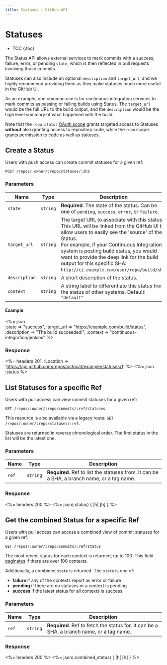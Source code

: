 ```yaml
---
title: Statuses | GitHub API
---
```


# Statuses

* TOC
{:toc}

The Status API allows external services to mark commits with a success,
failure, error, or pending `state`, which is then reflected in pull requests
involving those commits.

Statuses can also include an optional `description` and `target_url`, and
we highly recommend providing them as they make statuses much more
useful in the GitHub UI.

As an example, one common use is for continuous integration
services to mark commits as passing or failing builds using Status.  The
`target_url` would be the full URL to the build output, and the
`description` would be the high level summary of what happened with the
build.

Note that the `repo:status` [OAuth scope](/v3/oauth/#scopes) grants targeted
access to Statuses **without** also granting access to repository code, while the
`repo` scope grants permission to code as well as statuses.

## Create a Status

Users with push access can create commit statuses for a given ref:

    POST /repos/:owner/:repo/statuses/:sha

### Parameters

Name | Type | Description
-----|------|--------------
`state`|`string` | **Required**. The state of the status. Can be one of `pending`, `success`, `error`, or `failure`.
`target_url`|`string` | The target URL to associate with this status.  This URL will be linked from the GitHub UI to allow users to easily see the 'source' of the Status.<br/>For example, if your Continuous Integration system is posting build status, you would want to provide the deep link for the build output for this specific SHA:<br/>`http://ci.example.com/user/repo/build/sha`.
`description`|`string` | A short description of the status.
`context`|`string` | A string label to differentiate this status from the status of other systems. Default: `"default"`

#### Example

<%= json \
  :state         => "success",
  :target_url    => "https://example.com/build/status",
  :description   => "The build succeeded!",
  :context       => "continuous-integration/jenkins"
%>

### Response

<%= headers 201,
      :Location =>
'https://api.github.com/repos/octocat/example/statuses/1' %>
<%= json :status %>

## List Statuses for a specific Ref

Users with pull access can view commit statuses for a given ref:

    GET /repos/:owner/:repo/commits/:ref/statuses

<div class="alert">
  <p>
    This resource is also available via a legacy route:
    <code>GET /repos/:owner/:repo/statuses/:ref</code>.
  </p>
</div>

Statuses are returned in reverse chronological order. The first status in the
list will be the latest one.

### Parameters

Name | Type | Description
-----|------|--------------
`ref`|`string` | **Required**. Ref to list the statuses from. It can be a SHA, a branch name, or a tag name.


### Response

<%= headers 200 %>
<%= json(:status) { |h| [h] } %>

## Get the combined Status for a specific Ref

Users with pull access can access a combined view of commit statuses for a given ref.

    GET /repos/:owner/:repo/commits/:ref/status

The most recent status for each context is returned, up to 100. This field
[paginates](/v3/#pagination) if there are over 100 contexts.

Additionally, a combined `state` is returned. The `state` is one of:

 * **failure** if any of the contexts report as error or failure
 * **pending** if there are no statuses or a context is pending
 * **success** if the latest status for all contexts is success

### Parameters

Name | Type | Description
-----|------|--------------
`ref`|`string` | **Required**. Ref to fetch the status for. It can be a SHA, a branch name, or a tag name.

### Response
<%= headers 200 %>
<%= json(:combined_status) { |h| [h] } %>
